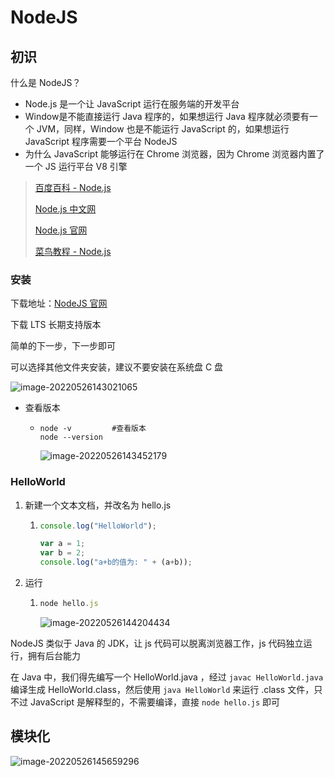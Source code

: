 # NodeJS

## 初识

什么是 NodeJS？

- Node.js 是一个让 JavaScript 运行在服务端的开发平台
- Window是不能直接运行 Java 程序的，如果想运行 Java 程序就必须要有一个 JVM，同样，Window 也是不能运行 JavaScript 的，如果想运行 JavaScript 程序需要一个平台 NodeJS
- 为什么 JavaScript 能够运行在 Chrome 浏览器，因为 Chrome 浏览器内置了一个 JS 运行平台 V8 引擎

> [百度百科 - Node.js](https://baike.baidu.com/item/node.js/7567977?fr=aladdin)
>
> [Node.js 中文网](http://nodejs.cn/)
>
> [Node.js 官网](http://nodejs.cn/)
>
> [菜鸟教程 - Node.js](https://www.runoob.com/nodejs/nodejs-tutorial.html)



### 安装

下载地址：[NodeJS 官网](https://nodejs.org/en/)

下载 LTS 长期支持版本

简单的下一步，下一步即可

可以选择其他文件夹安装，建议不要安装在系统盘 C 盘

![image-20220526143021065](https://attach.blog.wen7.online/202312211511094.png)



- 查看版本

  - ```shell
    node -v			#查看版本
    node --version	
    ```

    ![image-20220526143452179](https://attach.blog.wen7.online/202312211511337.png)

### HelloWorld

1. 新建一个文本文档，并改名为 hello.js

   1. ```js
      console.log("HelloWorld");
      
      var a = 1;
      var b = 2;
      console.log("a+b的值为: " + (a+b));
      ```

2. 运行

   1. ```js
      node hello.js
      ```

      ![image-20220526144204434](https://attach.blog.wen7.online/202312211513892.png)

NodeJS 类似于 Java 的 JDK，让 js 代码可以脱离浏览器工作，js 代码独立运行，拥有后台能力

在 Java 中，我们得先编写一个 HelloWorld.java ，经过 `javac HelloWorld.java` 编译生成 HelloWorld.class，然后使用 `java HelloWorld` 来运行 .class 文件，只不过 JavaScript 是解释型的，不需要编译，直接 `node hello.js` 即可



## 模块化

![image-20220526145659296](https://attach.blog.wen7.online/202312211514200.png)























































